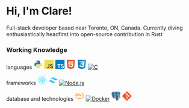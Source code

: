 <!--
**elchukc/elchukc** is a ✨ _special_ ✨ repository because its `README.md` (this file) appears on your GitHub profile.

- 😄 This is a cute template
Here are some ideas to get you started:

- 🔭 I’m currently working on ...
- 🌱 I’m currently learning ...
- 👯 I’m looking to collaborate on ...
- 🤔 I’m looking for help with ...
- 💬 Ask me about ...
- 📫 How to reach me: ...
- 😄 Pronouns: ...
- ⚡ Fun fact: ...
-->

# Hi, I'm Clare!
Full-stack developer based near Toronto, ON, Canada. Currently diving enthusiastically headfirst into open-source contribution in Rust

### Working Knowledge
languages
[<img alt="Python" src="https://github.com/devicons/devicon/blob/master/icons/python/python-original.svg" width="25" height="25"/>](https://www.python.org/)
[<img alt="JavaScript" src="https://github.com/devicons/devicon/blob/master/icons/javascript/javascript-original.svg" width="25" height="25"/>](https://wikipedia.org/wiki/JavaScript)
[<img alt="TypeScript" src="https://github.com/devicons/devicon/blob/master/icons/typescript/typescript-original.svg" width="25" height="25"/>](https://en.wikipedia.org/wiki/TypeScript)
[<img alt="HTML" src="https://github.com/devicons/devicon/blob/master/icons/html5/html5-original.svg" width="25" height="25"/>](https://wikipedia.org/wiki/HTML)
[<img alt="CSS" src="https://github.com/devicons/devicon/blob/master/icons/css3/css3-original.svg" width="25" height="25"/>](https://wikipedia.org/wiki/CSS)
[<img alt="C" src="https://img.icons8.com/?size=100&id=40670&format=png&color=000000" width="25" height="25"/>](https://en.wikipedia.org/wiki/C_(programming_language))

frameworks
[<img alt="React" src="https://github.com/devicons/devicon/blob/master/icons/react/react-original.svg" width="25" height="25"/>](https://reactjs.org/)
[<img alt="Tailwind" src="https://github.com/devicons/devicon/blob/master/icons/tailwindcss/tailwindcss-original.svg" width="25" height="25"/>](https://tailwindcss.com/)
[<img alt="Node.js" src="https://cdn.jsdelivr.net/gh/devicons/devicon/icons/nodejs/nodejs-original.svg" width="25px" height="25" />](https://nodejs.org/en)

database and technologies
[<img alt="AWS" src="https://github.com/devicons/devicon/blob/master/icons/amazonwebservices/amazonwebservices-plain-wordmark.svg" width="25" height="25"/>](https://aws.amazon.com/)
[<img alt="Docker" src="https://cdn.jsdelivr.net/gh/devicons/devicon@latest/icons/docker/docker-plain.svg" width="25" height="25" />](https://www.docker.com/)
[<img alt="Postgres" src="https://github.com/devicons/devicon/blob/master/icons/postgresql/postgresql-original.svg" width="25" height="25"/>](https://www.postgresql.org/)
[<img alt="Git" src="https://github.com/devicons/devicon/blob/master/icons/git/git-original.svg" width="25" height="25"/>](https://git-scm.com/)

<!--
## Exposed to
[<img alt="MySQL" src="https://cdn.jsdelivr.net/gh/devicons/devicon@latest/icons/mysql/mysql-original.svg" width="25" height="25"/>](https://www.postgresql.org/)
-->

